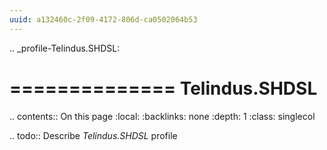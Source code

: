 ```yaml
---
uuid: a132460c-2f09-4172-806d-ca0502064b53
---
```

.. _profile-Telindus.SHDSL:

==============
Telindus.SHDSL
==============

.. contents:: On this page
    :local:
    :backlinks: none
    :depth: 1
    :class: singlecol

.. todo::
    Describe *Telindus.SHDSL* profile


